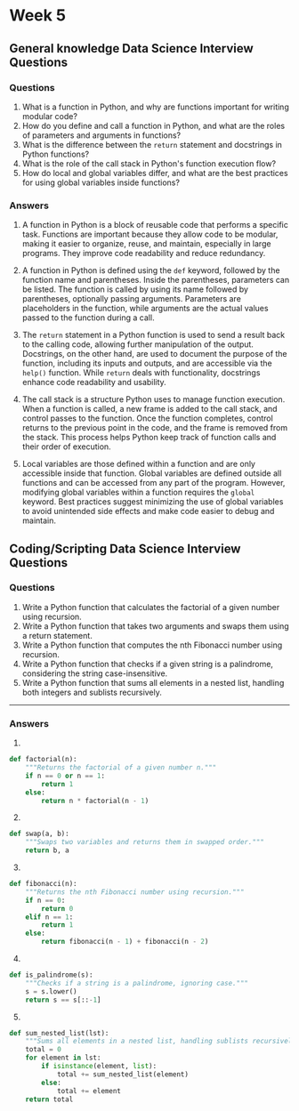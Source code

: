 # Week 5 

## General knowledge Data Science Interview Questions 

### Questions

1. What is a function in Python, and why are functions important for writing modular code?
2. How do you define and call a function in Python, and what are the roles of parameters and arguments in functions?
3. What is the difference between the `return` statement and docstrings in Python functions?
4. What is the role of the call stack in Python's function execution flow?
5. How do local and global variables differ, and what are the best practices for using global variables inside functions?

### Answers

1. A function in Python is a block of reusable code that performs a specific task. Functions are important because they allow code to be modular, making it easier to organize, reuse, and maintain, especially in large programs. They improve code readability and reduce redundancy.

2. A function in Python is defined using the `def` keyword, followed by the function name and parentheses. Inside the parentheses, parameters can be listed. The function is called by using its name followed by parentheses, optionally passing arguments. Parameters are placeholders in the function, while arguments are the actual values passed to the function during a call.

3. The `return` statement in a Python function is used to send a result back to the calling code, allowing further manipulation of the output. Docstrings, on the other hand, are used to document the purpose of the function, including its inputs and outputs, and are accessible via the `help()` function. While `return` deals with functionality, docstrings enhance code readability and usability.

4. The call stack is a structure Python uses to manage function execution. When a function is called, a new frame is added to the call stack, and control passes to the function. Once the function completes, control returns to the previous point in the code, and the frame is removed from the stack. This process helps Python keep track of function calls and their order of execution.

5. Local variables are those defined within a function and are only accessible inside that function. Global variables are defined outside all functions and can be accessed from any part of the program. However, modifying global variables within a function requires the `global` keyword. Best practices suggest minimizing the use of global variables to avoid unintended side effects and make code easier to debug and maintain.


## Coding/Scripting Data Science Interview Questions 

### Questions

1. Write a Python function that calculates the factorial of a given number using recursion.
2. Write a Python function that takes two arguments and swaps them using a return statement.
3. Write a Python function that computes the nth Fibonacci number using recursion.
4. Write a Python function that checks if a given string is a palindrome, considering the string case-insensitive.
5. Write a Python function that sums all elements in a nested list, handling both integers and sublists recursively.

---

### Answers

1. 
```python
def factorial(n):
    """Returns the factorial of a given number n."""
    if n == 0 or n == 1:
        return 1
    else:
        return n * factorial(n - 1)
```

2. 
```python
def swap(a, b):
    """Swaps two variables and returns them in swapped order."""
    return b, a
```

3. 
```python
def fibonacci(n):
    """Returns the nth Fibonacci number using recursion."""
    if n == 0:
        return 0
    elif n == 1:
        return 1
    else:
        return fibonacci(n - 1) + fibonacci(n - 2)
```

4. 
```python
def is_palindrome(s):
    """Checks if a string is a palindrome, ignoring case."""
    s = s.lower()
    return s == s[::-1]
```

5. 
```python
def sum_nested_list(lst):
    """Sums all elements in a nested list, handling sublists recursively."""
    total = 0
    for element in lst:
        if isinstance(element, list):
            total += sum_nested_list(element)
        else:
            total += element
    return total
```

